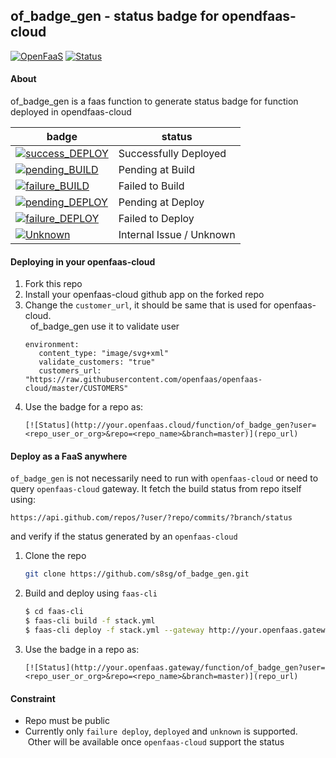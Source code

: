 ## of_badge_gen - status badge for opendfaas-cloud

[![OpenFaaS](https://img.shields.io/badge/openfaas-serverless-blue.svg)](https://www.openfaas.com)
[![Status](http://0341c281.ngrok.io/function/of_badge_gen?user=s8sg&repo=of_badge_gen&branch=master)](http://0341c281.ngrok.io)



#### About
of_badge_gen is a faas function to generate status badge for function deployed in opendfaas-cloud 

| badge | status |
| --- | --- |
| [![success_DEPLOY](https://img.shields.io/badge/openfaas--cloud-deployed-green.svg)](https://img.shields.io/badge/openfaas--cloud-deployed-green.svg) | Successfully Deployed |
| [![pending_BUILD](https://img.shields.io/badge/openfaas--cloud-build%20pending-yellow.svg)](https://img.shields.io/badge/openfaas--cloud-build%20pending-yellow.svg) | Pending at Build |
| [![failure_BUILD](https://img.shields.io/badge/openfaas--cloud-build%20fail-red.svg)](https://img.shields.io/badge/openfaas--cloud-build%20fail-red.svg) | Failed to Build |
| [![pending_DEPLOY](https://img.shields.io/badge/openfaas--cloud-deploy%20pending-yellow.svg)](https://img.shields.io/badge/openfaas--cloud-deploy%20pending-yellow.svg) | Pending at Deploy |
| [![failure_DEPLOY](https://img.shields.io/badge/openfaas--cloud-deploy%20fail-red.svg)](https://img.shields.io/badge/openfaas--cloud-deploy%20fail-red.svg) | Failed to Deploy |
| [![Unknown](https://img.shields.io/badge/openfaas--cloud-unknown-lightgrey.svg)](https://img.shields.io/badge/openfaas--cloud-unknown-lightgrey.svg) | Internal Issue / Unknown  |

#### Deploying in your openfaas-cloud

1. Fork this repo
2. Install your openfaas-cloud github app on the forked repo
3. Change the `customer_url`, it should be same that is used for openfaas-cloud.  
   of_badge_gen use it to validate user 
   ```
   environment:
      content_type: "image/svg+xml"
      validate_customers: "true"
      customers_url: "https://raw.githubusercontent.com/openfaas/openfaas-cloud/master/CUSTOMERS"
   ```
4. Use the badge for a repo as:
   ```
   [![Status](http://your.openfaas.cloud/function/of_badge_gen?user=<repo_user_or_org>&repo=<repo_name>&branch=master)](repo_url)
   ```
   
#### Deploy as a FaaS anywhere
`of_badge_gen` is not necessarily need to run with `openfaas-cloud` or need to query `openfaas-cloud` gateway. 
It fetch the build status from repo itself using:
```
https://api.github.com/repos/?user/?repo/commits/?branch/status
```
and verify if the status generated by an `openfaas-cloud`

1. Clone the repo
   ```bash
   git clone https://github.com/s8sg/of_badge_gen.git
   ```
2. Build and deploy using `faas-cli`
   ```bash
   $ cd faas-cli
   $ faas-cli build -f stack.yml
   $ faas-cli deploy -f stack.yml --gateway http://your.openfaas.gateway
   ```
3. Use the badge in a repo as:
   ```
   [![Status](http://your.openfaas.gateway/function/of_badge_gen?user=<repo_user_or_org>&repo=<repo_name>&branch=master)](repo_url)
   ```

#### Constraint
* Repo must be public
* Currently only `failure deploy`, `deployed` and `unknown` is supported. 
  Other will be available once `openfaas-cloud` support the status
